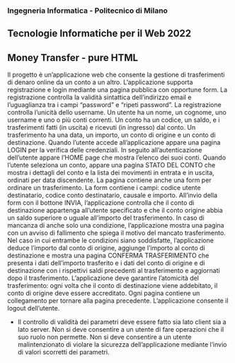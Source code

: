 ### Ingegneria Informatica - Politecnico di Milano 
## Tecnologie Informatiche per il Web 2022
## Money Transfer - pure HTML

Il progetto è un’applicazione web che consente la gestione di trasferimenti di denaro online da un conto a un altro. L’applicazione supporta registrazione e login mediante una pagina pubblica con opportune form. La registrazione controlla la validità sintattica dell’indirizzo email e l’uguaglianza tra i campi “password” e “ripeti password”. La registrazione controlla l’unicità dello username. Un utente ha un nome, un cognome, uno username e uno o più conti correnti. Un conto ha un codice, un saldo, e i trasferimenti fatti (in uscita) e ricevuti (in ingresso) dal conto. Un trasferimento ha una data, un importo, un conto di origine e un conto di destinazione. Quando l’utente accede all’applicazione appare una pagina LOGIN per la verifica delle credenziali. In seguito all’autenticazione dell’utente appare l’HOME page che mostra l’elenco dei suoi conti. Quando l’utente seleziona un conto, appare una pagina STATO DEL CONTO che mostra i dettagli del conto e la lista dei movimenti in entrata e in uscita, ordinati per data discendente. La pagina contiene anche una form per ordinare un trasferimento. La form contiene i campi: codice utente destinatario, codice conto destinatario, causale e importo. All’invio della form con il bottone INVIA, l’applicazione controlla che il conto di destinazione appartenga all’utente specificato e che il conto origine abbia un saldo superiore o uguale all’importo del trasferimento. In caso di mancanza di anche solo una condizione, l’applicazione mostra una pagina con un avviso di fallimento che spiega il motivo del mancato trasferimento. Nel caso in cui entrambe le condizioni siano soddisfatte, l’applicazione deduce l’importo dal conto di origine, aggiunge l’importo al conto di destinazione e mostra una pagina CONFERMA TRASFERIMENTO che presenta i dati dell’importo trasferito e i dati del conto di origine e di destinazione con i rispettivi saldi precedenti al trasferimento e aggiornati dopo il trasferimento. L’applicazione deve garantire l’atomicità del trasferimento: ogni volta che il conto di destinazione viene addebitato, il conto di origine deve essere accreditato. Ogni pagina contiene un collegamento per tornare alla pagina precedente. L’applicazione consente il logout dell’utente. <br>
- Il controllo di validità dei parametri deve essere fatto sia lato client sia a lato server. Non si deve consentire a un utente di fare operazioni che il suo ruolo non permette. Non si deve consentire a un utente malintenzionato di violare la sicurezza dell’applicazione mediante l’invio di valori scorretti dei parametri.<br>
